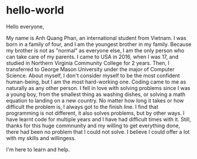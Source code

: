 # hello-world

Hello everyone,

My name is Anh Quang Phan, an international student from Vietnam. I was born in a family of four, and I am the youngest brother in my family. Because my brother is not as "normal" as everyone else, I am the only person who can take care of my parents. I came to USA in 2016, when I was 17, and studied in Northern Virginia Community College for 2 years. Then, I transferred to George Mason University under the major of Computer Science. About myself, I don't consider myself to be the most confident human-being, but I am the most hard-working one. Coding came to me as naturally as any other person. I fell in love with solving problems since I was a young boy, from the smallest thing as washing dishes, or solving a math equation to landing on a new country. No matter how long it takes or how difficult the problem is, I always got to the finish line. I find that programming is not different, it also solves problems, but by other ways. I have learnt code for multiple years and I have had difficult times with it. Still, thanks for this huge commnunity and my willing to get everything done, there had been no problem that I could not solve. I believe I could offer a lot with my skills and willingess.   

I'm here to learn and help. 
